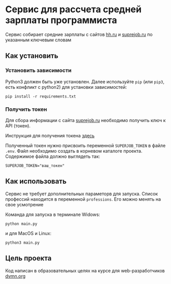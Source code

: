# Сервис для рассчета средней зарплаты программиста

Сервис собирает средние зарплаты с сайтов [hh.ru](https://hh.ru) и [suprejob.ru](https://suprejob.ru) по указанным 
ключевым словам

## Как установить

### Установить зависимости

 Python3 должен быть уже установлен. Далее используйте `pip` (или `pip3`, есть конфликт с python2) для установки зависимостей:

```
pip install -r requirements.txt
```

### Получить токен

Для сбора информации с сайта  [suprejob.ru](https://suprejob.ru) необходимо получить ключ к API (токен).

Инструкция для получения токена [здесь](https://api.superjob.ru/) 

Полученный токен нужно присвоить переменной `SUPERJOB_TOKEN` в файле `.env`. Файл необходимо создать в корневом 
каталоге проекта. Содержимое файла должно выглядеть так:

```
SUPERJOB_TOKEN="ваш_токен"
```

## Как использовать

Сервис не требует дополнительных параметорв для запуска. Список профессий находится в переменной `professions`. Его 
можно менять на свое усмотрение

Команда для запуска в терминале Widows:

```
python main.py
```

и для MacOS и Linux:

```
python3 main.py
```

## Цель проекта

Код написан в образовательных целях на курсе для web-разработчиков [dvmn.org](https://dvmn.org/)
